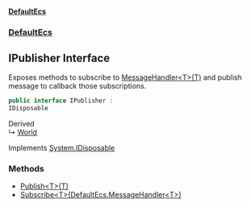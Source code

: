 #### [DefaultEcs](./index.md 'index')
### [DefaultEcs](./DefaultEcs.md 'DefaultEcs')
## IPublisher Interface
Exposes methods to subscribe to [MessageHandler&lt;T&gt;(T)](./DefaultEcs-MessageHandler-T-(T).md 'DefaultEcs.MessageHandler&lt;T&gt;(T)') and publish message to callback those subscriptions.  
```csharp
public interface IPublisher :
IDisposable
```
Derived  
&#8627; [World](./DefaultEcs-World.md 'DefaultEcs.World')  

Implements [System.IDisposable](https://docs.microsoft.com/en-us/dotnet/api/System.IDisposable 'System.IDisposable')  
### Methods
- [Publish&lt;T&gt;(T)](./DefaultEcs-IPublisher-Publish-T-(T).md 'DefaultEcs.IPublisher.Publish&lt;T&gt;(T)')
- [Subscribe&lt;T&gt;(DefaultEcs.MessageHandler&lt;T&gt;)](./DefaultEcs-IPublisher-Subscribe-T-(DefaultEcs-MessageHandler-T-).md 'DefaultEcs.IPublisher.Subscribe&lt;T&gt;(DefaultEcs.MessageHandler&lt;T&gt;)')
